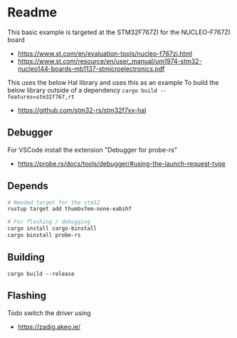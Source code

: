 # Readme

This basic example is targeted at the STM32F767ZI
for the NUCLEO-F767ZI board

  * https://www.st.com/en/evaluation-tools/nucleo-f767zi.html
  * https://www.st.com/resource/en/user_manual/um1974-stm32-nucleo144-boards-mb1137-stmicroelectronics.pdf

This uses the below Hal library and uses this as an example
To build the below library outside of a dependency `cargo build --features=stm32f767,rt`

  * https://github.com/stm32-rs/stm32f7xx-hal

## Debugger

For VSCode install the extension "Debugger for probe-rs"

  * https://probe.rs/docs/tools/debugger/#using-the-launch-request-type

## Depends

```sh
# Needed target for the stm32
rustup target add thumbv7em-none-eabihf

# For flashing / debugging
cargo install cargo-binstall
cargo binstall probe-rs
```

## Building

```
cargo build --release
```

## Flashing

Todo switch the driver using

  * https://zadig.akeo.ie/
